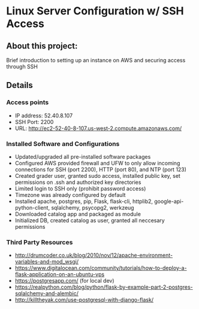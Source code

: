 # Linux Server Configuration w/ SSH Access

## About this project:
Brief introduction to setting up an instance on AWS and securing access through SSH

## Details
### Access points
* IP address:   52.40.8.107
* SSH Port:     2200
* URL:          http://ec2-52-40-8-107.us-west-2.compute.amazonaws.com/

### Installed Software and Configurations
* Updated/upgraded all pre-installed software packages
* Configured AWS provided firewall and UFW to only allow incoming connections for SSH (port 2200), HTTP (port 80), and NTP (port 123)
* Created grader user, granted sudo access, installed public key, set permissions on .ssh and authorized key directories
* Limited login to SSH only (prohibit password access)
* Timezone was already configured by default
* Installed apache, postgres, pip, Flask, flask-cli, httplib2, google-api-python-client, sqlalchemy, psycopg2, werkzeug
* Downloaded catalog app and packaged as module
* Initialized DB, created catalog as user, granted all neccesary permissions

### Third Party Resources
* http://drumcoder.co.uk/blog/2010/nov/12/apache-environment-variables-and-mod_wsgi/
* https://www.digitalocean.com/community/tutorials/how-to-deploy-a-flask-application-on-an-ubuntu-vps
* https://postgresapp.com/ (for local dev)
* https://realpython.com/blog/python/flask-by-example-part-2-postgres-sqlalchemy-and-alembic/
* http://killtheyak.com/use-postgresql-with-django-flask/
